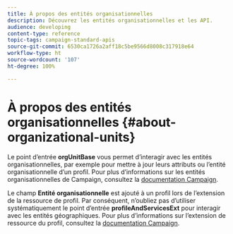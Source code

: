 ```yaml
---
title: À propos des entités organisationnelles
description: Découvrez les entités organisationnelles et les API.
audience: developing
content-type: reference
topic-tags: campaign-standard-apis
source-git-commit: 6530ca1726a2aff18c5be9566d8008c317918e64
workflow-type: ht
source-wordcount: '107'
ht-degree: 100%

---
```



# À propos des entités organisationnelles {#about-organizational-units}

Le point d’entrée **orgUnitBase** vous permet d’interagir avec les entités organisationnelles, par exemple pour mettre à jour leurs attributs ou l’entité organisationnelle d’un profil. Pour plus d’informations sur les entités organisationnelles de Campaign, consultez la [documentation Campaign](https://experienceleague.adobe.com/docs/campaign-standard/using/administrating/users-and-security/organizational-units.html?lang=fr#administrating).

Le champ **Entité organisationnelle** est ajouté à un profil lors de l’extension de la ressource de profil. Par conséquent, n’oubliez pas d’utiliser systématiquement le point d’entrée **profileAndServicesExt** pour interagir avec les entités géographiques. Pour plus d’informations sur l’extension de ressource du profil, consultez la [documentation Campaign](https://experienceleague.adobe.com/docs/campaign-standard/using/administrating/users-and-security/organizational-units.html?lang=fr#partitioning-profiles).
